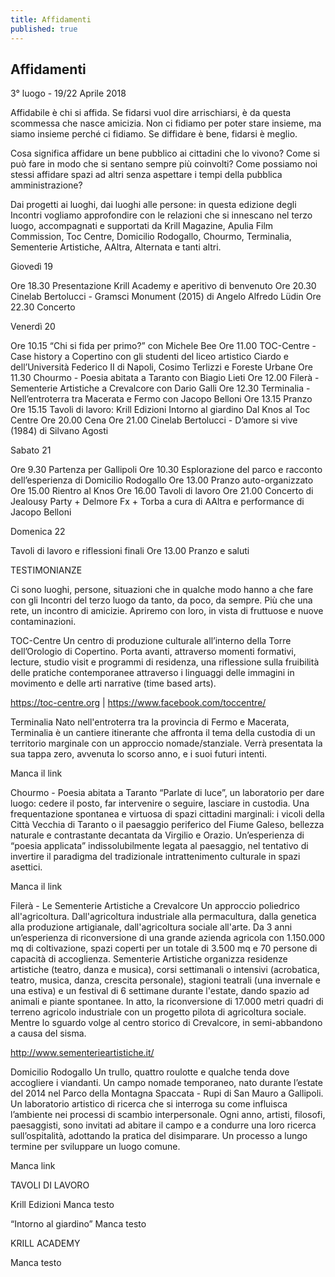 ```yaml
---
title: Affidamenti
published: true
---
```


## Affidamenti
3° luogo - 19/22 Aprile 2018


Affidabile è chi si affida.
Se fidarsi vuol dire arrischiarsi, è da questa scommessa che nasce amicizia.
Non ci fidiamo per poter stare insieme, ma siamo insieme perché ci fidiamo.
Se diffidare è bene, fidarsi è meglio.

Cosa significa affidare un bene pubblico ai cittadini che lo vivono? Come si può fare in modo che si sentano sempre più coinvolti? Come possiamo noi stessi affidare spazi ad altri senza aspettare i tempi della pubblica amministrazione?

Dai progetti ai luoghi, dai luoghi alle persone: in questa edizione degli Incontri vogliamo approfondire con le relazioni che si innescano nel terzo luogo, accompagnati e supportati da Krill Magazine, Apulia Film Commission, Toc Centre, Domicilio Rodogallo, Chourmo, Terminalia, Sementerie Artistiche, AAltra, Alternata e tanti altri.



Giovedì 19

Ore 18.30  Presentazione Krill Academy e aperitivo di benvenuto
Ore 20.30  Cinelab Bertolucci - Gramsci Monument (2015) di Angelo Alfredo Lüdin
Ore 22.30  Concerto

Venerdì 20

Ore 10.15 “Chi si fida per primo?” con Michele Bee
Ore 11.00 TOC-Centre - Case history a Copertino con gli studenti del liceo artistico Ciardo e dell’Università Federico II di Napoli, Cosimo Terlizzi e Foreste Urbane
Ore 11.30 Chourmo - Poesia abitata a Taranto con Biagio Lieti
Ore 12.00 Filerà - Sementerie Artistiche a Crevalcore con Dario Galli
Ore 12.30 Terminalia - Nell’entroterra tra Macerata e Fermo con Jacopo Belloni
Ore 13.15 Pranzo 
Ore 15.15 Tavoli di lavoro: 
Krill Edizioni
Intorno al giardino 
Dal Knos al Toc Centre
Ore 20.00 Cena
Ore 21.00 Cinelab Bertolucci - D’amore si vive (1984) di Silvano Agosti

Sabato 21

Ore 9.30 Partenza per Gallipoli 
Ore 10.30 Esplorazione del parco e racconto dell’esperienza di Domicilio Rodogallo 
Ore 13.00 Pranzo auto-organizzato
Ore 15.00 Rientro al Knos
Ore 16.00 Tavoli di lavoro
Ore 21.00 Concerto di Jealousy Party + Delmore Fx + Torba a cura di AAltra e performance di Jacopo Belloni 

Domenica 22

Tavoli di lavoro e riflessioni finali
Ore 13.00 Pranzo e saluti




TESTIMONIANZE

Ci sono luoghi, persone, situazioni che in qualche modo hanno a che fare con gli Incontri del terzo luogo da tanto, da poco, da sempre. Più che una rete, un incontro di amicizie. Apriremo con loro, in vista di fruttuose e nuove contaminazioni.


TOC-Centre
Un centro di produzione culturale all’interno della Torre dell’Orologio di Copertino. Porta avanti, attraverso momenti formativi, lecture, studio visit e programmi di residenza, una riflessione sulla fruibilità delle pratiche contemporanee attraverso i linguaggi delle immagini in movimento e delle arti narrative (time based arts). 

https://toc-centre.org | https://www.facebook.com/toccentre/


Terminalia
Nato nell'entroterra tra la provincia di Fermo e Macerata, Terminalia è un cantiere itinerante che affronta il tema della custodia di un territorio marginale con un approccio nomade/stanziale. Verrà presentata la sua tappa zero, avvenuta lo scorso anno, e i suoi futuri intenti.

Manca il link


Chourmo - Poesia abitata a Taranto
“Parlate di luce”, un laboratorio per dare luogo: cedere il posto, far intervenire o seguire, lasciare in custodia. Una frequentazione spontanea e virtuosa di spazi cittadini marginali: i vicoli della Città Vecchia di Taranto o il paesaggio periferico del Fiume Galeso, bellezza naturale e contrastante decantata da Virgilio e Orazio. Un’esperienza di “poesia applicata” indissolubilmente legata al paesaggio, nel tentativo di invertire il paradigma del tradizionale intrattenimento culturale in spazi asettici.

Manca il link
 
Filerà - Le Sementerie Artistiche a Crevalcore
Un approccio poliedrico all'agricoltura. Dall'agricoltura industriale alla permacultura, dalla genetica alla produzione artigianale, dall'agricoltura sociale all'arte. Da 3 anni un’esperienza di riconversione di una grande azienda agricola con 1.150.000 mq di coltivazione, spazi coperti per un totale di 3.500 mq e 70 persone di capacità di accoglienza. Sementerie Artistiche organizza residenze artistiche (teatro, danza e musica), corsi settimanali o intensivi (acrobatica, teatro, musica, danza, crescita personale), stagioni teatrali (una invernale e una estiva) e un festival di 6 settimane durante l'estate, dando spazio ad animali e piante spontanee. In atto, la riconversione di 17.000 metri quadri di terreno agricolo industriale con un progetto pilota di agricoltura sociale. Mentre lo sguardo volge al centro storico di Crevalcore, in semi-abbandono a causa del sisma.
 
http://www.sementerieartistiche.it/
 
Domicilio Rodogallo
Un trullo, quattro roulotte e qualche tenda dove accogliere i viandanti. Un campo nomade temporaneo, nato durante l’estate del 2014 nel Parco della Montagna Spaccata - Rupi di San Mauro a Gallipoli. Un laboratorio artistico di ricerca che si interroga su come influisca l’ambiente nei processi di scambio interpersonale. Ogni anno, artisti, filosofi, paesaggisti, sono invitati ad abitare il campo e a condurre una loro ricerca sull’ospitalità, adottando la pratica del disimparare. Un processo a lungo termine per sviluppare un luogo comune.
 
Manca link
 
TAVOLI DI LAVORO
 
Krill Edizioni
Manca testo

“Intorno al giardino”
Manca testo
 
 
KRILL ACADEMY

Manca testo



